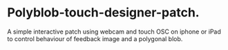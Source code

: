 # Polyblob-touch-designer-patch.
A simple interactive patch using webcam and touch OSC on iphone or iPad to control behaviour of feedback image and a polygonal blob.
